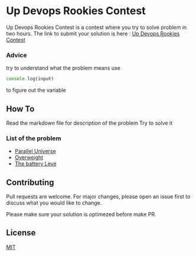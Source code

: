 # Up Devops Rookies Contest

Up Devops Rookies Contest is a contest where you try to solve problem in two hours.
The link to submit your solution is here : 
[Up Devops Rookies Contest](https://www.hackerrank.com/contests/agm-55fa5654d/challenges)

### Advice

try to understand what the problem means
use 
```javascript
console.log(input)
```
to figure out the variable

## How To 
Read the markdown file for description of the problem
Try to solve it
### List of the problem
- [Parallel Universe](https://github.com/ThierryRakotomanana/Coding-Practice/blob/main/Up%20Devops%20Rookies%20Contest/Parallel%20universe.md)
- [Overweight](https://github.com/ThierryRakotomanana/Coding-Practice/blob/main/Up%20Devops%20Rookies%20Contest/Overweight-Problem.md)
- [The battery Leve](https://github.com/ThierryRakotomanana/Coding-Practice/blob/main/Up%20Devops%20Rookies%20Contest/The%20battery%20level.md)

## Contributing
Pull requests are welcome. For major changes, please open an issue first to discuss what you would like to change.

Please make sure your solution is optimezed before make PR.

## License
[MIT](https://choosealicense.com/licenses/mit/)
